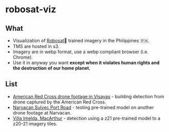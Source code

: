 # robosat-viz

## What

* Visualization of [Robosat](https://github.com/mapbox/robosat/)🤖  trained imagery in the Philippines 🇵🇭.
* TMS are hosted in s3.
* Imagery are in webp format, use a webp compliant browser (i.e. Chrome). 
* Use it in anyway you want **except when it violates human rights and the destruction of our home planet.**

## List
* [American Red Cross drone footage in Visayas](https://maning.github.io/robosat-viz/arc.html) - building detection from drone captured by the American Red Cross.
* [Narvacan Sulvec Port Road](https://maning.github.io/robosat-viz/narvacan-sulvec.html) - testing pre-trained model on another drone footage at Narvacan.
* [Villa Imelda, MacArthur](https://maning.github.io/robosat-viz/villaimelda-macarthur.html) - detection using a z21 pre-trained model to a z20-21 imagery tiles.

